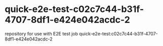 # quick-e2e-test-c02c7c44-b31f-4707-8df1-e424e042acdc-2
repository for use with E2E test job quick-e2e-test:c02c7c44-b31f-4707-8df1-e424e042acdc-2
